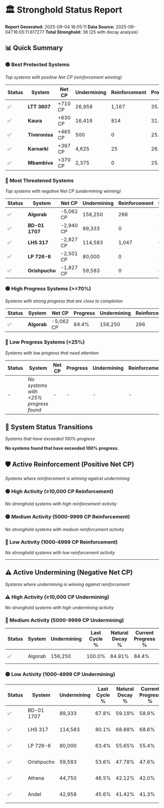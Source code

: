 # 🏛️ Stronghold Status Report

**Report Generated:** 2025-09-04 16:05:11
**Data Source:** 2025-09-04T16:05:11.617277
**Total Stronghold:** 38 (25 with decay analysis)

## 📊 Quick Summary

### 🟢 **Best Protected Systems**
*Top systems with positive Net CP (reinforcement winning)*

| Status | System | Net CP | Undermining | Reinforcement | Progress |
|--------|--------|--------|-------------|---------------|----------|
| ✅ | **LTT 3607** | +710 CP | 26,958 | 1,167 | 35.4% |
| ✅ | **Kaura** | +630 CP | 16,416 | 814 | 31.3% |
| ✅ | **Tiveronisa** | +465 CP | 500 | 0 | 25.2% |
| ✅ | **Karnarki** | +397 CP | 4,625 | 25 | 26.8% |
| ✅ | **Mbambiva** | +370 CP | 2,375 | 0 | 25.9% |

### 🔴 **Most Threatened Systems**
*Top systems with negative Net CP (undermining winning)*

| Status | System | Net CP | Undermining | Reinforcement | Progress |
|--------|--------|--------|-------------|---------------|----------|
| ✅ | **Algorab** | -5,062 CP | 156,250 | 266 | 84.4% |
| ✅ | **BD-01 1707** | -2,940 CP | 89,333 | 0 | 58.9% |
| ✅ | **LHS 317** | -2,827 CP | 114,583 | 1,047 | 68.6% |
| ✅ | **LP 726-6** | -2,501 CP | 80,000 | 0 | 55.4% |
| ✅ | **Orishpucho** | -1,827 CP | 59,583 | 0 | 47.6% |

### 🟢 **High Progress Systems (>=70%)**
*Systems with strong progress that are close to completion*

| Status | System | Net CP | Progress | Undermining | Reinforcement |
|--------|--------|--------|----------|-------------|---------------|
| ✅ | **Algorab** | -5,062 CP | 84.4% | 156,250 | 266 |

### 🔴 **Low Progress Systems (<25%)**
*Systems with low progress that need attention*

| Status | System | Net CP | Progress | Undermining | Reinforcement |
|--------|--------|--------|----------|-------------|---------------|
| - | *No systems with <25% progress found* | - | - | - | - |
## 🔄 System Status Transitions
*Systems that have exceeded 100% progress*

**No systems found that have exceeded 100% progress.**

## 🛡️ Active Reinforcement (Positive Net CP)
*Systems where reinforcement is winning against undermining*

### 🟢 High Activity (≥10,000 CP Reinforcement)

*No stronghold systems with high reinforcement activity*

### 🟡 Medium Activity (5000-9999 CP Reinforcement)

*No stronghold systems with medium reinforcement activity*

### 🔴 Low Activity (1000-4999 CP Reinforcement)

*No stronghold systems with low reinforcement activity*


---

## ⚠️ Active Undermining (Negative Net CP)
*Systems where undermining is winning against reinforcement*

### ⚠️ High Activity (≥10,000 CP Undermining)

*No stronghold systems with high undermining activity*

### 🔶 Medium Activity (5000-9999 CP Undermining)

| Status | System | Undermining | Last Cycle % | Natural Decay % | Current Progress % | Reinforcement | Current CP | Net CP | Activity |
|--------|--------|-------------|--------------|-----------------|-------------------|---------------|------------|--------|----------|
| ✅ | Algorab | 156,250 | 100.0% | 84.91% | 84.4% | 266 | 844,000 | -5,062 | 🔶 Medium Undermining |

### 🟡 Low Activity (1000-4999 CP Undermining)

| Status | System | Undermining | Last Cycle % | Natural Decay % | Current Progress % | Reinforcement | Current CP | Net CP | Activity |
|--------|--------|-------------|--------------|-----------------|-------------------|---------------|------------|--------|----------|
| ✅ | BD-01 1707 | 89,333 | 67.8% | 59.19% | 58.9% | 0 | 589,000 | -2,940 | 🟡 Low Undermining |
| ✅ | LHS 317 | 114,583 | 80.1% | 68.88% | 68.6% | 1,047 | 686,000 | -2,827 | 🟡 Low Undermining |
| ✅ | LP 726-6 | 80,000 | 63.4% | 55.65% | 55.4% | 0 | 553,999 | -2,501 | 🟡 Low Undermining |
| ✅ | Orishpucho | 59,583 | 53.6% | 47.78% | 47.6% | 0 | 476,000 | -1,827 | 🟡 Low Undermining |
| ✅ | Athena | 44,750 | 46.5% | 42.12% | 42.0% | 0 | 420,000 | -1,205 | 🟡 Low Undermining |
| ✅ | Andel | 42,958 | 45.6% | 41.42% | 41.3% | 0 | 413,000 | -1,177 | 🟡 Low Undermining |
